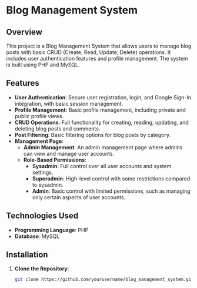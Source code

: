 # Blog Management System

## Overview

This project is a Blog Management System that allows users to manage blog posts with basic CRUD (Create, Read, Update, Delete) operations. It includes user authentication features and profile management. The system is built using PHP and MySQL.

## Features

- **User Authentication**: Secure user registration, login, and Google Sign-In integration, with basic session management.
- **Profile Management**: Basic profile management, including private and public profile views.
- **CRUD Operations**: Full functionality for creating, reading, updating, and deleting blog posts and comments.
- **Post Filtering**: Basic filtering options for blog posts by category.
- **Management Page**:
  - **Admin Management**: An admin management page where admins can view and manage user accounts.
  - **Role-Based Permissions**:
    - **Sysadmin**: Full control over all user accounts and system settings.
    - **Superadmin**: High-level control with some restrictions compared to sysadmin.
    - **Admin**: Basic control with limited permissions, such as managing only certain aspects of user accounts.


## Technologies Used

- **Programming Language**: PHP
- **Database**: MySQL

## Installation

1. **Clone the Repository**:
   ```bash
   git clone https://github.com/yourusername/blog_management_system.git
